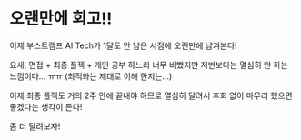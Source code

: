 # 오랜만에 회고!!

이제 부스트캠프 AI Tech가 1달도 안 남은 시점에 오랜만에 남겨본다!

요새, 면접 + 최종 플젝 + 개인 공부 하느라 너무 바빴지만 저번보다는 열심히 안 하는 느낌이다... ㅠㅠ (최적화는 제대로 이해 한지는...)

이제 최종 플젝도 거의 2주 안에 끝내야 하므로 열심히 달려서 후회 없이 마무리 했으면 좋겠다는 생각이 든다!

좀 더 달려보자!
